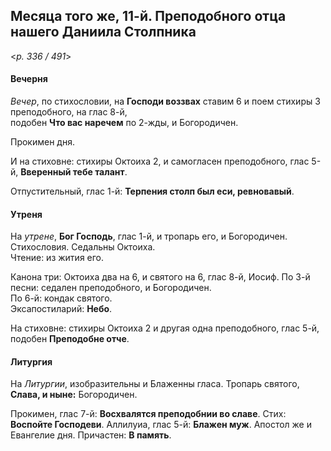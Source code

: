 
## Месяца того же, 11-й. Преподобного отца нашего Даниила Столпника  

<*p. 336 / 491*>

#### Вечерня

*Вечер*, по стихословии, на **Господи воззвах** ставим 6 и поем стихиры 3 преподобного, на глас 8-й,  
подобен **Что вас наречем** по 2-жды, и Богородичен.  

Прокимен дня. 

И на стиховне: стихиры Октоиха 2, и самогласен преподобного, глас 5-й, **Вверенный тебе талант**. 

Отпустительный, глас 1-й: **Терпения столп был еси, ревновавый**. 

#### Утреня

На *утрене*, **Бог Господь**, глас 1-й, и тропарь его, и Богородичен. Стихословия. Седальны Октоиха.  
Чтение: из жития его.    

Канона три: Октоиха два на 6, и святого на 6, глас 8-й, Иосиф.
По 3-й песни: седален преподобного, и Богородичен.  
По 6-й: кондак святого.  
Эксапостиларий: **Небо**. 

На стиховне: стихиры Октоиха 2 и другая одна преподобного, глас 5-й, подобен **Преподобне отче**. 

#### Литургия

На *Литургии*, изобразительны и Блаженны гласа. Тропарь святого, **Слава, и ныне:** Богородичен.  

Прокимен, глас 7-й: **Восхвалятся преподобнии во славе**. Стих: **Воспойте Господеви**. 
Аллилуиа, глас 5-й: **Блажен муж**. 
Апостол же и Евангелие дня. 
Причастен: **В память**.  
